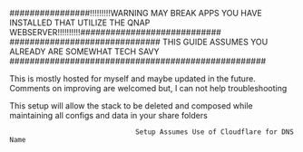 ################!!!!!!!!!WARNING MAY BREAK APPS YOU HAVE INSTALLED THAT UTILIZE THE QNAP WEBSERVER!!!!!!!!!!############################
############################## THIS GUIDE ASSUMES YOU ALREADY ARE SOMEWHAT TECH SAVY ###################################################

This is mostly hosted for myself and maybe updated in the future.  Comments on improving are welcomed but, I can not help troubleshooting

This setup will allow the stack to be deleted and composed while maintaining all configs and data in your share folders

                                   Setup Assumes Use of Cloudflare for DNS Name                         

